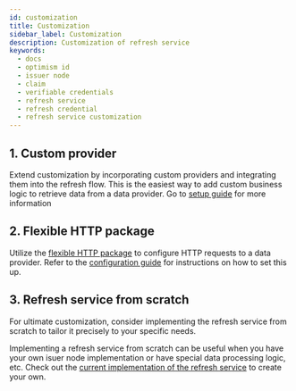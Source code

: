 ```yaml
---
id: customization
title: Customization
sidebar_label: Customization
description: Customization of refresh service
keywords:
  - docs
  - optimism id
  - issuer node
  - claim
  - verifiable credentials
  - refresh service
  - refresh credential
  - refresh service customization
---
```


## 1. Custom provider

Extend customization by incorporating custom providers and integrating them into the refresh flow.
This is the easiest way to add custom business logic to retrieve data from a data provider. Go to [setup guide](/docs/issuer/refresh-service/setup-guide/#setup-with-custom-data-provider) for more information

## 2. Flexible HTTP package

Utilize the [flexible HTTP package](https://github.com/0xPolygonID/refresh-service/blob/main/providers/flexiblehttp/http.go) to configure HTTP requests to a data provider. Refer to the [configuration guide](https://github.com/0xPolygonID/refresh-service/blob/main/README.md) for instructions on how to set this up.

## 3. Refresh service from scratch

For ultimate customization, consider implementing the refresh service from scratch to tailor it precisely to your specific needs.

Implementing a refresh service from scratch can be useful when you have your own isuer node implementation or have special data processing logic, etc. Check out the [current implementation of the refresh service](/docs/issuer/refresh-service/overview#refresh-service-current-implementation) to create your own.
